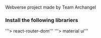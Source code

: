 Webverse project made by Team Archangel
### Install the following librariers
 '''> react-router-dom'''
 '''> material ui'''
